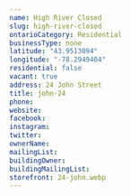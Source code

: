 ```yaml
---
name: High River Closed
slug: high-river-closed
ontarioCategory: Residential
businessType: none
latitude: "43.9513094"
longitude: "-78.2949404"
residential: false
vacant: true
address: 24 John Street
title: john-24
phone:
website:
facebook:
instagram:
twitter:
ownerName:
mailingList:
buildingOwner:
buildingMailingList:
storefront: 24-john.webp
---
```



